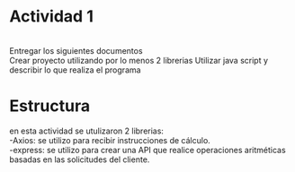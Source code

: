 # Actividad 1
<br>Entregar los siguientes documentos<br/>
Crear proyecto utilizando por lo menos 2 librerias 
Utilizar java script y describir lo que realiza el programa
# Estructura
en esta actividad se utulizaron 2 librerias:
<br>-Axios: se utilizo para recibir instrucciones de cálculo.<br/>
-express: se utilizo para crear una API que realice operaciones aritméticas basadas en las solicitudes del cliente.
